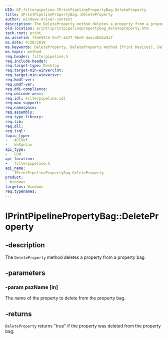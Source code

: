 ```yaml
---
UID: NF:filterpipeline.IPrintPipelinePropertyBag.DeleteProperty
title: IPrintPipelinePropertyBag::DeleteProperty
author: windows-driver-content
description: The DeleteProperty method deletes a property from a property bag.
old-location: print\iprintpipelinepropertybag_deleteproperty.htm
tech.root: print
ms.assetid: f3de5514-9a7f-4e27-9be0-4aec4b84a5a7
ms.date: 4/20/2018
ms.keywords: DeleteProperty, DeleteProperty method [Print Devices], DeleteProperty method [Print Devices],IPrintPipelinePropertyBag interface, IPrintPipelinePropertyBag interface [Print Devices],DeleteProperty method, IPrintPipelinePropertyBag.DeleteProperty, IPrintPipelinePropertyBag::DeleteProperty, filterpipeline/IPrintPipelinePropertyBag::DeleteProperty, filterpipeline_816db2e4-811c-467f-a7c3-65d2e35c0107.xml, print.iprintpipelinepropertybag_deleteproperty
ms.topic: method
req.header: filterpipeline.h
req.include-header: 
req.target-type: Desktop
req.target-min-winverclnt: 
req.target-min-winversvr: 
req.kmdf-ver: 
req.umdf-ver: 
req.ddi-compliance: 
req.unicode-ansi: 
req.idl: Filterpipeline.idl
req.max-support: 
req.namespace: 
req.assembly: 
req.type-library: 
req.lib: 
req.dll: 
req.irql: 
topic_type:
-	APIRef
-	kbSyntax
api_type:
-	COM
api_location:
-	filterpipeline.h
api_name:
-	IPrintPipelinePropertyBag.DeleteProperty
product:
- Windows
targetos: Windows
req.typenames: 
---
```


# IPrintPipelinePropertyBag::DeleteProperty


## -description


The <code>DeleteProperty</code> method deletes a property from a property bag.


## -parameters




### -param pszName [in]

The name of the property to delete from the property bag.


## -returns



<code>DeleteProperty</code> returns "true" if the property was deleted from the property bag.




